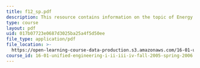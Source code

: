 ```yaml
---
title: f12_sp.pdf
description: This resource contains information on the topic of Energy Conservation.
type: course
layout: pdf
uid: 017b07723e0687d3025ba25a4f5d50ee
file_type: application/pdf
file_location: >-
  https://open-learning-course-data-production.s3.amazonaws.com/16-01-unified-engineering-i-ii-iii-iv-fall-2005-spring-2006/017b07723e0687d3025ba25a4f5d50ee_f12_sp.pdf
course_id: 16-01-unified-engineering-i-ii-iii-iv-fall-2005-spring-2006
---
```

